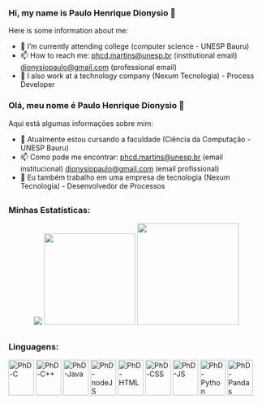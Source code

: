 ### Hi, my name is Paulo Henrique Dionysio 👋

Here is some information about me:

- 🌱 I’m currently attending college (computer science - UNESP Bauru)
- 📫 How to reach me: 
    phcd.martins@unesp.br (institutional email)
    dionysiopaulo@gmail.com (professional email)
- 🏣 I also work at a technology company (Nexum Tecnologia) - Process Developer

### Olá, meu nome é Paulo Henrique Dionysio 👋

Aqui está algumas informações sobre mim:

- 🌱 Atualmente estou cursando a faculdade (Ciência da Computação - UNESP Bauru)
- 📫 Como pode me encontrar:
    phcd.martins@unesp.br (email institucional)
    dionysiopaulo@gmail.com (email profissional)
- 🏣 Eu também trabalho em uma empresa de tecnologia (Nexum Tecnologia) - Desenvolvedor de Processos
##

  ### Minhas Estatísticas:  

  <p align = "center">
    <picture>
      <source
        srcset="https://github-readme-stats.vercel.app/api?username=PauloHDionysio&show_icons=true&theme=dark"
        media="(prefers-color-scheme: dark)"
      />
      <source
        srcset="https://github-readme-stats.vercel.app/api?username=PauloHDionysio&show_icons=true"
        media="(prefers-color-scheme: light), (prefers-color-scheme: no-preference)"
      />
      <img src="https://github-readme-stats.vercel.app/api?username=PauloHDionysio&show_icons=true" />
    </picture>
    <img height = "180em" src = "https://github-readme-stats.vercel.app/api?username=PauloHDionysio&show_icons=true&theme=Gradient">
    <img height = "200em" src = "https://github-readme-stats.vercel.app/api/top-langs/?username=PauloHDionysio&layout=donut">
  </p>

##

### Linguagens:
<div style = "display: inline-block">
    <img align = "center" alt = "PhD-C" height = "70" width = "50" src="https://cdn.jsdelivr.net/gh/devicons/devicon/icons/c/c-line.svg" />
    <img align = "center" alt = "PhD-C++" height = "70" width = "50" src="https://cdn.jsdelivr.net/gh/devicons/devicon/icons/cplusplus/cplusplus-line.svg" />
    <img align = "center" alt = "PhD-Java" height = "70" width = "50" src="https://cdn.jsdelivr.net/gh/devicons/devicon/icons/java/java-original-wordmark.svg" />
    <img align = "center" alt = "PhD-nodeJS" height = "70" width = "50" src="https://cdn.jsdelivr.net/gh/devicons/devicon/icons/nodejs/nodejs-original.svg" />
    <img align = "center" alt = "PhD-HTML" height = "70" width = "50" src="https://cdn.jsdelivr.net/gh/devicons/devicon/icons/html5/html5-plain.svg" />
    <img align = "center" alt = "PhD-CSS" height = "70" width = "50" src="https://cdn.jsdelivr.net/gh/devicons/devicon/icons/css3/css3-plain.svg" />
    <img align = "center" alt = "PhD-JS" height = "70" width = "50" src="https://cdn.jsdelivr.net/gh/devicons/devicon/icons/javascript/javascript-plain.svg" />
    <img align = "center" alt = "PhD-Python" height = "70" width = "50" src="https://cdn.jsdelivr.net/gh/devicons/devicon/icons/python/python-original.svg" />
    <img align = "center" alt = "PhD-Pandas" height = "70" width = "50" src="https://cdn.jsdelivr.net/gh/devicons/devicon/icons/pandas/pandas-original.svg" />
    
  </div>
